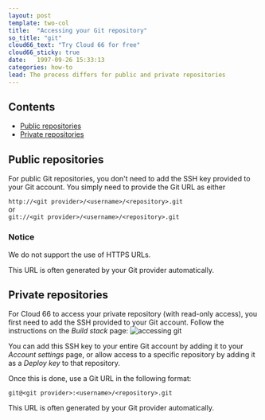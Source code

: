 ```yaml
---
layout: post
template: two-col
title:  "Accessing your Git repository"
so_title: "git"
cloud66_text: "Try Cloud 66 for free"
cloud66_sticky: true
date:   1997-09-26 15:33:13
categories: how-to
lead: The process differs for public and private repositories
---
```


<h2>Contents</h2>
<ul class="page-toc">
	<li>
		<a href="#public">Public repositories</a>
	</li>
	<li>
		<a href="#private">Private repositories</a>
	</li>
</ul>

<h2 id="public">Public repositories</h2>
For public Git repositories, you don't need to add the SSH key provided to your Git account. You simply need to provide the Git URL as either

`http://<git provider>/<username>/<repository>.git`<br/>
or <br/>
`git://<git provider>/<username>/<repository>.git`

<div class="notice notice-warning">
    <h3>Notice</h3>
    <p>We do not support the use of HTTPS URLs.</p>
</div>

This URL is often generated by your Git provider automatically.

<h2 id="private">Private repositories</h2>

For Cloud 66 to access your private repository (with read-only access), you first need to add the SSH provided to your Git account. Follow the instructions on the <i>Build stack</i> page:
![accessing git](http://cdn.cloud66.com.s3.amazonaws.com/images/help/accessing_git.png)

You can add this SSH key to your entire Git account by adding it to your _Account settings_ page, or allow access to a specific repository by adding it as a _Deploy key_ to that repository.

Once this is done, use a Git URL in the following format:

`git@<git provider>:<username>/<repository>.git`

This URL is often generated by your Git provider automatically.